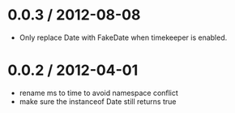 
0.0.3 / 2012-08-08
==================

  * Only replace Date with FakeDate when timekeeper is enabled.

0.0.2 / 2012-04-01
==================

  * rename ms to time to avoid namespace conflict
  * make sure the instanceof Date still returns true
